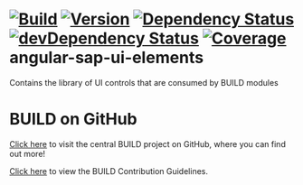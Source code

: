 [![Build](https://img.shields.io/travis/sapbuild/angular-sap-ui-elements.svg?style=flat-square)](http://travis-ci.org/sapbuild/angular-sap-ui-elements)
[![Version](https://img.shields.io/npm/v/angular-sap-ui-elements.svg?style=flat-square)](https://npmjs.org/package/angular-sap-ui-elements)
[![Dependency Status](https://david-dm.org/sapbuild/angular-sap-ui-elements.svg)](https://david-dm.org/sapbuild/angular-sap-ui-elements)
[![devDependency Status](https://david-dm.org/sapbuild/angular-sap-ui-elements/dev-status.svg)](https://david-dm.org/sapbuild/angular-sap-ui-elements#info=devDependencies)
[![Coverage](https://img.shields.io/coveralls/sapbuild/angular-sap-ui-elements/master.svg?style=flat-square)](https://coveralls.io/r/sapbuild/angular-sap-ui-elements?branch=master)
angular-sap-ui-elements
======================

Contains the library of UI controls that are consumed by BUILD modules

# BUILD on GitHub

[Click here](https://github.com/SAP/BUILD) to visit the central BUILD project on GitHub, where you can find out more!

[Click here](https://github.com/SAP/BUILD/blob/master/Contributing.md) to view the BUILD Contribution Guidelines. 
